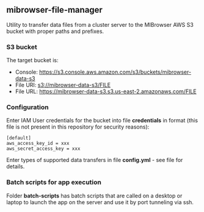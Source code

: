 ## mibrowser-file-manager

Utility to transfer data files from a cluster server to the MIBrowser AWS S3 bucket 
with proper paths and prefixes.

### S3 bucket

The target bucket is:

- Console:  <https://s3.console.aws.amazon.com/s3/buckets/mibrowser-data-s3>
- File URI: <s3://mibrowser-data-s3/FILE>
- File URL: <https://mibrowser-data-s3.s3.us-east-2.amazonaws.com/FILE>

### Configuration

Enter IAM User credentials for the bucket into file **credentials** in format 
(this file is not present in this repository for security reasons):

```
[default]
aws_access_key_id = xxx
aws_secret_access_key = xxx
```

Enter types of supported data transfers in file **config.yml** - see file for details.

### Batch scripts for app execution

Folder **batch-scripts** has batch scripts that are called on a desktop or laptop
to launch the app on the server and use it by port tunneling via ssh.

